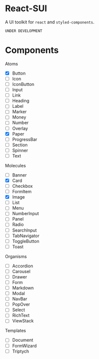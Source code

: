# React-SUI

A UI toolkit for `react` and `styled-components`.


```
UNDER DEVELOPMENT
```

# Components

Atoms
- [X] Button
- [ ] Icon
- [ ] IconButton
- [ ] Input
- [ ] Link
- [ ] Heading
- [ ] Label
- [ ] Marker
- [ ] Money
- [ ] Number
- [ ] Overlay
- [X] Paper
- [ ] ProgressBar
- [ ] Section
- [ ] Spinner
- [ ] Text

Molecules
- [ ] Banner
- [X] Card
- [ ] Checkbox
- [ ] FormItem
- [X] Image
- [ ] List
- [ ] Menu
- [ ] NumberInput
- [ ] Panel
- [ ] Radio
- [ ] SearchInput
- [ ] TabNavigator
- [ ] ToggleButton
- [ ] Toast

Organisms
- [ ] Accordion
- [ ] Carousel
- [ ] Drawer
- [ ] Form
- [ ] Markdown
- [ ] Modal
- [ ] NavBar
- [ ] PopOver
- [ ] Select
- [ ] RichText
- [ ] ViewStack

Templates
- [ ] Document
- [ ] FormWizard
- [ ] Triptych
